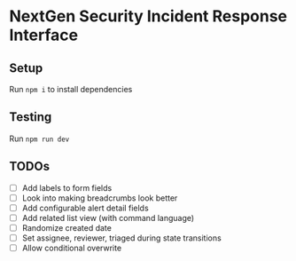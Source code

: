 # NextGen Security Incident Response Interface

## Setup

Run `npm i` to install dependencies

## Testing

Run `npm run dev`

## TODOs

- [ ] Add labels to form fields
- [ ] Look into making breadcrumbs look better
- [ ] Add configurable alert detail fields
- [ ] Add related list view (with command language)
- [ ] Randomize created date
- [ ] Set assignee, reviewer, triaged during state transitions
- [ ] Allow conditional overwrite